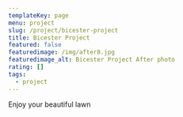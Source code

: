 ```yaml
---
templateKey: page
menu: project
slug: /project/bicester-project
title: Bicester Project
featured: false
featuredimage: /img/after8.jpg
featuredimage_alt: Bicester Project After photo
rating: []
tags:
  - project
---
```

Enjoy your beautiful lawn
